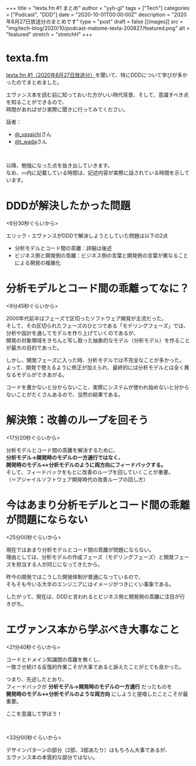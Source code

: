 +++
title = "texta.fm #1 まとめ"
author = "yyh-gl"
tags = ["Tech"]
categories = ["Podcast", "DDD"]
date = "2020-10-01T00:00:00Z"
description = "2020年8月27日放送分のまとめです"
type = "post"
draft = false
[[images]]
  src = "img/tech-blog/2020/10/podcast-matome-texta-200827/featured.png"
  alt = "featured"
  stretch = "stretchH"
+++


# texta.fm

[texta.fm #1（2020年8月27日放送分）](https://open.spotify.com/episode/1Ka5Fnoe89SyRLPea5twPA)を聞いて、特にDDDについて学びが多かったのでまとめました。

エヴァンス本を読む前に知っておいた方がいい時代背景、そして、意識すべき点を知ることができるので、<br>
時間があればぜひ実際に聞きに行ってみてください。

話者：

- [@_yasaichi](https://twitter.com/_yasaichi)さん
- [@t_wada](https://twitter.com/t_wada)さん

<br>

以降、勉強になった点を抜き出していきます。<br>
なお、`<>`内に記載している時間は、記述内容が実際に話されている時間を示しています。


# DDDが解決したかった問題

<6分30秒ぐらいから>

エリック・エヴァンスがDDDで解決しようとしていた問題は以下の2点

- 分析モデルとコード間の乖離：詳細は後述
- ビジネス側と開発側の乖離：ビジネス側の言葉と開発側の言葉が異なることによる開発の複雑化


# 分析モデルとコード間の乖離ってなに？

<9分45秒ぐらいから>

2000年代前半はフェーズで区切ったソフトウェア開発が主流だった。<br>
そして、その区切られたフェーズのひとつである「モデリングフェーズ」では、<br>
分析や設計を通してモデルを作り上げていくのであるが、<br>
開発の対象領域をきちんと写し取った抽象的なモデル（分析モデル）を作ることが最大の目的であった。

しかし、開発フェーズに入った時、分析モデルでは不完全なことが多かった。<br>
よって、開発で使えるように修正が加えられ、最終的には分析モデルとは全く異なるモデルができあがる。

コードを書かないと分からないこと、実際にシステムが使われ始めないと分からないことがたくさんあるので、当然の結果である。<br>


# 解決策：改善のループを回そう

<17分20秒ぐらいから>

分析モデルとコード間の乖離を解決するために、<br>
<b>分析モデル→開発時のモデルの一方通行ではなく、<br>
開発時のモデル↔分析モデルのように両方向にフィードバックする。</b><br>
そして、フィードバックをもとに改善のループを回していくことが重要。<br>
（＝アジャイルソフトウェア開発時代の改善ループの回し方）


# 今はあまり分析モデルとコード間の乖離が問題にならない

<25分00秒ぐらいから>

現在ではあまり分析モデルとコード間の乖離が問題にならない。<br>
理由としては、分析モデルの作成フェーズ（モデリングフェーズ）と開発フェーズを担当する人が同じになってきたから。<br>

昨今の開発ではこうした開発体制が普通になっているので、<br>
そもそも今いる大半のエンジニアにはイメージがつきにくい事象である。

したがって、現在は、DDDと言われるとビジネス側と開発側の乖離に注目が行きがち。


# エヴァンス本から学ぶべき大事なこと

<21分40秒ぐらいから>

コードとドメイン知識間の乖離を無くし、<br>
一致させ続ける反復的作業こそが大事であると訴えたことがとても良かった。

つまり、先述したとおり、<br>
フィードバックが <b>分析モデル→開発時のモデルの一方通行</b> だったものを <br>
<b>開発時のモデル↔分析モデルのような両方向</b> にしようと提唱したことこそが最重要。

ここを意識して学ぼう！

<br>

<33分00秒ぐらいから>

デザインパターンの部分（2部、3部あたり）はもちろん大事であるが、<br>
エヴァンス本の本質的な部分ではない。

<br>
